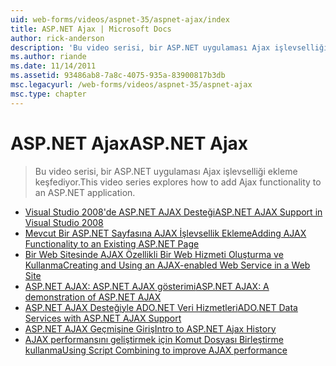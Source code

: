 ```yaml
---
uid: web-forms/videos/aspnet-35/aspnet-ajax/index
title: ASP.NET Ajax | Microsoft Docs
author: rick-anderson
description: 'Bu video serisi, bir ASP.NET uygulaması Ajax işlevselliği ekleme keşfediyor.'
ms.author: riande
ms.date: 11/14/2011
ms.assetid: 93486ab8-7a8c-4075-935a-83900817b3db
msc.legacyurl: /web-forms/videos/aspnet-35/aspnet-ajax
msc.type: chapter
---
```

<a name="aspnet-ajax"></a><span data-ttu-id="d9aa2-103">ASP.NET Ajax</span><span class="sxs-lookup"><span data-stu-id="d9aa2-103">ASP.NET Ajax</span></span>
====================
> <span data-ttu-id="d9aa2-104">Bu video serisi, bir ASP.NET uygulaması Ajax işlevselliği ekleme keşfediyor.</span><span class="sxs-lookup"><span data-stu-id="d9aa2-104">This video series explores how to add Ajax functionality to an ASP.NET application.</span></span>


- [<span data-ttu-id="d9aa2-105">Visual Studio 2008'de ASP.NET AJAX Desteği</span><span class="sxs-lookup"><span data-stu-id="d9aa2-105">ASP.NET AJAX Support in Visual Studio 2008</span></span>](aspnet-ajax-support-in-visual-studio-2008.md)
- [<span data-ttu-id="d9aa2-106">Mevcut Bir ASP.NET Sayfasına AJAX İşlevsellik Ekleme</span><span class="sxs-lookup"><span data-stu-id="d9aa2-106">Adding AJAX Functionality to an Existing ASP.NET Page</span></span>](adding-ajax-functionality-to-an-existing-aspnet-page.md)
- [<span data-ttu-id="d9aa2-107">Bir Web Sitesinde AJAX Özellikli Bir Web Hizmeti Oluşturma ve Kullanma</span><span class="sxs-lookup"><span data-stu-id="d9aa2-107">Creating and Using an AJAX-enabled Web Service in a Web Site</span></span>](creating-and-using-an-ajax-enabled-web-service-in-a-web-site.md)
- [<span data-ttu-id="d9aa2-108">ASP.NET AJAX: ASP.NET AJAX gösterimi</span><span class="sxs-lookup"><span data-stu-id="d9aa2-108">ASP.NET AJAX: A demonstration of ASP.NET AJAX</span></span>](aspnet-ajax-a-demonstration-of-aspnet-ajax.md)
- [<span data-ttu-id="d9aa2-109">ASP.NET AJAX Desteğiyle ADO.NET Veri Hizmetleri</span><span class="sxs-lookup"><span data-stu-id="d9aa2-109">ADO.NET Data Services with ASP.NET AJAX Support</span></span>](adonet-data-services-with-aspnet-ajax-support.md)
- [<span data-ttu-id="d9aa2-110">ASP.NET AJAX Geçmişine Giriş</span><span class="sxs-lookup"><span data-stu-id="d9aa2-110">Intro to ASP.NET Ajax History</span></span>](introduction-to-aspnet-ajax-history.md)
- [<span data-ttu-id="d9aa2-111">AJAX performansını geliştirmek için Komut Dosyası Birleştirme kullanma</span><span class="sxs-lookup"><span data-stu-id="d9aa2-111">Using Script Combining to improve AJAX performance</span></span>](using-script-combining-to-improve-ajax-performance.md)
